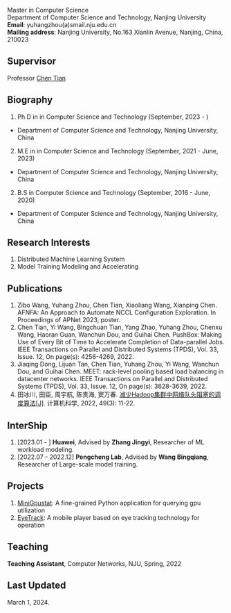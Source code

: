 Master in Computer Science  
Department of Computer Science and Technology, Nanjing University  
**Email**: yuhangzhou(a)smail.nju.edu.cn  
**Mailing address**: Nanjing University, No.163 Xianlin Avenue, Nanjing, China, 210023  


## Supervisor
Professor [Chen Tian](http://cs.nju.edu.cn/tianchen)


## Biography
1. Ph.D in in Computer Science and Technology (September, 2023 - )
- Department of Computer Science and Technology, Nanjing University, China

2. M.E in in Computer Science and Technology (September, 2021 - June, 2023)
- Department of Computer Science and Technology, Nanjing University, China

2. B.S in Computer Science and Technology (September, 2016 - June, 2020)
- Department of Computer Science and Technology, Nanjing University, China


## Research Interests
1. Distributed Machine Learning System
2. Model Training Modeling and Accelerating


## Publications
1. Zibo Wang, Yuhang Zhou, Chen Tian, Xiaoliang Wang, Xianping Chen. AFNFA: An Approach to Automate NCCL Configuration Exploration. In Proceedings of APNet 2023, poster.
2. Chen Tian, Yi Wang, Bingchuan Tian, Yang Zhao, Yuhang Zhou, Chenxu Wang, Haoran Guan, Wanchun Dou, and Guihai Chen. PushBox: Making Use of Every Bit of Time to Accelerate Completion of Data-parallel Jobs. IEEE Transactions on Parallel and Distributed Systems (TPDS), Vol. 33, Issue. 12, On page(s): 4256-4269, 2022.
3. Jiaqing Dong, Lijuan Tan, Chen Tian, Yuhang Zhou, Yi Wang, Wanchun Dou, and Guihai Chen. MEET: rack-level pooling based load balancing in datacenter networks. IEEE Transactions on Parallel and Distributed Systems (TPDS), Vol. 33, Issue. 12, On page(s): 3628-3639, 2022.
4. 田冰川, 田臣, 周宇航, 陈贵海, 窦万春. [减少Hadoop集群中网络队头阻塞的调度算法[J]](https://cs.nju.edu.cn/tianchen/lunwen/2022/jsjkx22-bingchuan.pdf). 计算机科学, 2022, 49(3): 11-22.

## InterShip
1. [2023.01 - ] **Huawei**, Advised by **Zhang Jingyi**, Researcher of ML workload modeling.
2. [2022.07 - 2022.12] **Pengcheng Lab**, Advised by **Wang Bingqiang**, Researcher of Large-scale model training.

## Projects
1. [MiniGpustat](https://github.com/njuzyh/MiniGpustat): A fine-grained Python application for querying gpu utilization
2. [EyeTrack](https://github.com/njuzyh/EyeTrack): A mobile player based on eye tracking technology for operation

## Teaching
**Teaching Assistant**, Computer Networks, NJU, Spring, 2022

## Last Updated
March 1, 2024.

